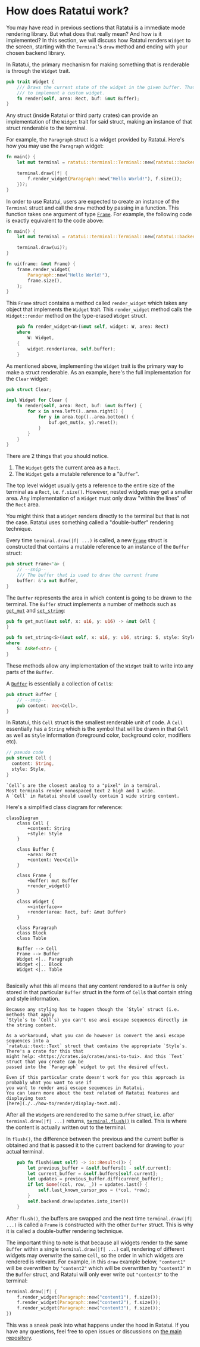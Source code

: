 # How does Ratatui work?

You may have read in previous sections that Ratatui is a immediate mode rendering library. But what
does that really mean? And how is it implemented? In this section, we will discuss how Ratatui renders `Widget`
to the screen, starting with the `Terminal`'s `draw` method and ending with your chosen backend library.

In Ratatui, the primary mechanism for making something that is renderable is through the `Widget`
trait.

```rust
pub trait Widget {
    /// Draws the current state of the widget in the given buffer. That is the only method required
    /// to implement a custom widget.
    fn render(self, area: Rect, buf: &mut Buffer);
}
```

Any struct (inside Ratatui or third party crates) can provide an implementation of the `Widget`
trait for said struct, making an instance of that struct renderable to the terminal.

For example, the `Paragraph` struct is a widget provided by Ratatui. Here's how you may use the
`Paragraph` widget:

```rust
fn main() {
    let mut terminal = ratatui::terminal::Terminal::new(ratatui::backend::CrosstermBackend::new(std::io::stderr()))?;

    terminal.draw(|f| {
        f.render_widget(Paragraph::new("Hello World!"), f.size());
    })?;
}
```

In order to use Ratatui, users are expected to create an instance of the `Terminal` struct and call
the `draw` method by passing in a function. This function takes one argument of type [`Frame`]. For
example, the following code is exactly equivalent to the code above:

```rust
fn main() {
    let mut terminal = ratatui::terminal::Terminal::new(ratatui::backend::CrosstermBackend::new(std::io::stderr()))?;

    terminal.draw(ui)?;
}

fn ui(frame: &mut Frame) {
    frame.render_widget(
        Paragraph::new("Hello World!"),
        frame.size(),
    );
}
```

This `Frame` struct contains a method called `render_widget` which takes any object that implements
the `Widget` trait. This `render_widget` method calls the `Widget::render` method on the type-erased
`Widget` struct.

```rust
    pub fn render_widget<W>(&mut self, widget: W, area: Rect)
    where
        W: Widget,
    {
        widget.render(area, self.buffer);
    }
```

As mentioned above, implementing the `Widget` trait is the primary way to make a struct renderable.
As an example, here's the full implementation for the `Clear` widget:

```rust
pub struct Clear;

impl Widget for Clear {
    fn render(self, area: Rect, buf: &mut Buffer) {
        for x in area.left()..area.right() {
            for y in area.top()..area.bottom() {
                buf.get_mut(x, y).reset();
            }
        }
    }
}
```

There are 2 things that you should notice.

1. The `Widget` gets the current area as a `Rect`.
2. The `Widget` gets a mutable reference to a "`Buffer`".

The top level widget usually gets a reference to the entire size of the terminal as a `Rect`, i.e.
`f.size()`. However, nested widgets may get a smaller area. Any implementation of a `Widget` must
only draw "within the lines" of the `Rect` area.

You might think that a `Widget` renders directly to the terminal but that is not the case. Ratatui
uses something called a "double-buffer" rendering technique.

Every time `terminal.draw(|f| ...)` is called, a new [`Frame`] struct is constructed that contains a
mutable reference to an instance of the `Buffer` struct:

```rust
pub struct Frame<'a> {
    // --snip--
    /// The buffer that is used to draw the current frame
    buffer: &'a mut Buffer,
}
```

The `Buffer` represents the area in which content is going to be drawn to the terminal. The `Buffer`
struct implements a number of methods such as [`get_mut`] and [`set_string`]:

```rust
pub fn get_mut(&mut self, x: u16, y: u16) -> &mut Cell {
}

pub fn set_string<S>(&mut self, x: u16, y: u16, string: S, style: Style)
where
    S: AsRef<str> {
}
```

These methods allow any implementation of the `Widget` trait to write into any parts of the
`Buffer`.

A [`Buffer`] is essentially a collection of `Cell`s:

```rust
pub struct Buffer {
    // --snip--
    pub content: Vec<Cell>,
}
```

In Ratatui, this `Cell` struct is the smallest renderable unit of code. A `Cell` essentially has a
`String` which is the symbol that will be drawn in that `Cell` as well as `Style` information
(foreground color, background color, modifiers etc).

```rust
// pseudo code
pub struct Cell {
  content: String,
  style: Style,
}
```

```admonish
`Cell`s are the closest analog to a "pixel" in a terminal.
Most terminals render monospaced text 2 high and 1 wide.
A `Cell` in Ratatui should usually contain 1 wide string content.
```

Here's a simplified class diagram for reference:

```mermaid
classDiagram
    class Cell {
        +content: String
        +style: Style
    }

    class Buffer {
        +area: Rect
        +content: Vec<Cell>
    }

    class Frame {
        +buffer: mut Buffer
        +render_widget()
    }

    class Widget {
        <<interface>>
        +render(area: Rect, buf: &mut Buffer)
    }

    class Paragraph
    class Block
    class Table

    Buffer --> Cell
    Frame --> Buffer
    Widget <|.. Paragraph
    Widget <|.. Block
    Widget <|.. Table


```

Basically what this all means that any content rendered to a `Buffer` is only stored in that
particular `Buffer` struct in the form of `Cell`s that contain string and style information.

```admonish note
Because any styling has to happen though the `Style` struct (i.e. methods that apply
`Style`s to `Cell`s) you can't use ansi escape sequences directly in the string content.

As a workaround, what you can do however is convert the ansi escape sequences into a
`ratatui::text::Text` struct that contains the appropriate `Style`s. There's a crate for this that
might help: <https://crates.io/crates/ansi-to-tui>. And this `Text` struct that you create can be
passed into the `Paragraph` widget to get the desired effect.

Even if this particular crate doesn't work for you this approach is probably what you want to use if
you want to render ansi escape sequences in Ratatui.
You can learn more about the text related of Ratatui features and displaying text
[here](./../how-to/render/display-text.md).
```

After all the `Widget`s are rendered to the same `Buffer` struct, i.e. after
`terminal.draw(|f| ...)` returns, [`terminal.flush()`] is called. This is where the content is
actually written out to the terminal.

In `flush()`, the difference between the previous and the current buffer is obtained and that is
passed it to the current backend for drawing to your actual terminal.

```rust
    pub fn flush(&mut self) -> io::Result<()> {
        let previous_buffer = &self.buffers[1 - self.current];
        let current_buffer = &self.buffers[self.current];
        let updates = previous_buffer.diff(current_buffer);
        if let Some((col, row, _)) = updates.last() {
            self.last_known_cursor_pos = (*col, *row);
        }
        self.backend.draw(updates.into_iter())
    }
```

After `flush()`, the buffers are swapped and the next time `terminal.draw(|f| ...)` is called a
`Frame` is constructed with the other `Buffer` struct. This is why it is called a double-buffer
rendering technique.

The important thing to note is that because all widgets render to the same `Buffer` within a single
`terminal.draw(|f| ...)` call, rendering of different widgets may overwrite the same `Cell`, so the
order in which widgets are rendered is relevant. For example, in this `draw` example below,
`"content1"` will be overwritten by `"content2"` which will be overwritten by `"content3"` in the
`Buffer` struct, and Ratatui will only ever write out `"content3"` to the terminal:

```rust
terminal.draw(|f| {
    f.render_widget(Paragraph::new("content1"), f.size());
    f.render_widget(Paragraph::new("content2"), f.size());
    f.render_widget(Paragraph::new("content3"), f.size());
})
```

This was a sneak peak into what happens under the hood in Ratatui. If you have any questions, feel
free to open issues or discussions on [the main repository](https://github.com/ratatui-org/ratatui).

[`Cell`]:
  https://github.com/ratatui-org/ratatui/blob/e5caf170c8c304b952cbff7499fd4da17ab154ea/src/buffer.rs#L15-L26
[`Buffer`]:
  https://github.com/ratatui-org/ratatui/blob/e5caf170c8c304b952cbff7499fd4da17ab154ea/src/buffer.rs#L149-L157
[`Text`]:
  https://github.com/ratatui-org/ratatui/blob/e5caf170c8c304b952cbff7499fd4da17ab154ea/src/text/text.rs#L30-L33
[`Line`]:
  https://github.com/ratatui-org/ratatui/blob/e5caf170c8c304b952cbff7499fd4da17ab154ea/src/text/line.rs#L6-L10
[`Span`]:
  https://github.com/ratatui-org/ratatui/blob/e5caf170c8c304b952cbff7499fd4da17ab154ea/src/text/span.rs#L55-L61
[`render` method for `Block`]:
  https://github.com/ratatui-org/ratatui/blob/e5caf170c8c304b952cbff7499fd4da17ab154ea/src/widgets/block.rs#L752-L760
[`Frame`]:
  https://github.com/ratatui-org/ratatui/blob/e5caf170c8c304b952cbff7499fd4da17ab154ea/src/terminal.rs#L566-L578
[`Widget`]:
  https://github.com/ratatui-org/ratatui/blob/e5caf170c8c304b952cbff7499fd4da17ab154ea/src/widgets.rs#L107-L112
[`terminal.flush()`]:
  https://github.com/ratatui-org/ratatui/blob/e5caf170c8c304b952cbff7499fd4da17ab154ea/src/terminal.rs#L253-L263
[`get_mut`]:
  https://github.com/ratatui-org/ratatui/blob/88ae3485c2c540b4ee630ab13e613e84efa7440a/src/buffer.rs#L207-L211
[`set_string`]:
  https://github.com/ratatui-org/ratatui/blob/88ae3485c2c540b4ee630ab13e613e84efa7440a/src/buffer.rs#L289-L294

